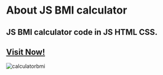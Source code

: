 # About JS BMI calculator
## JS BMI calculator code in JS HTML CSS.
## [Visit Now!](https://js-simple-bmi-calculator.netlify.app/)
![calculatorbmi](https://github.com/user-attachments/assets/1be39d08-b988-4757-84cc-ac5efde54ed2)
